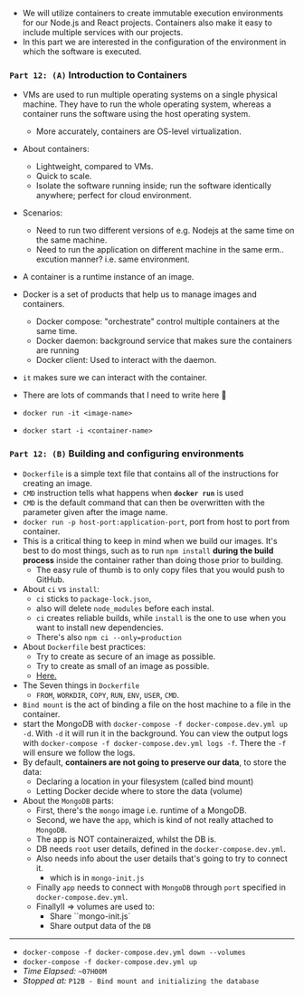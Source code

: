 - We will utilize containers to create immutable execution environments for our Node.js and React projects. Containers also make it easy to include multiple services with our projects.
- In this part we are interested in the configuration of the environment in which the software is executed.

### `Part 12: (A)` Introduction to Containers

- VMs are used to run multiple operating systems on a single physical machine. They have to run the whole operating system, whereas a container runs the software using the host operating system.

  - More accurately, containers are OS-level virtualization.

- About containers:
  - Lightweight, compared to VMs.
  - Quick to scale.
  - Isolate the software running inside; run the software identically anywhere; perfect for cloud environment.
- Scenarios:

  - Need to run two different versions of e.g. Nodejs at the same time on the same machine.
  - Need to run the application on different machine in the same erm.. excution manner? i.e. same environment.

- A container is a runtime instance of an image.
- Docker is a set of products that help us to manage images and containers.

  - Docker compose: "orchestrate" control multiple containers at the same time.
  - Docker daemon: background service that makes sure the containers are running
  - Docker client: Used to interact with the daemon.

- `it` makes sure we can interact with the container.
- There are lots of commands that I need to write here 😬

- `docker run -it <image-name>`
- `docker start -i <container-name>`

### `Part 12: (B)` Building and configuring environments

- `Dockerfile` is a simple text file that contains all of the instructions for creating an image.
- `CMD` instruction tells what happens when **`docker run`** is used
- `CMD` is the default command that can then be overwritten with the parameter given after the image name.
- `docker run -p host-port:application-port`, port from host to port from container.
- This is a critical thing to keep in mind when we build our images. It's best to do most things, such as to run `npm install` **during the build process** inside the container rather than doing those prior to building.
  - The easy rule of thumb is to only copy files that you would push to GitHub.
- About `ci` vs `install`:
  - `ci` sticks to `package-lock.json`,
  - also will delete `node_modules` before each instal.
  - `ci` creates reliable builds, while `install` is the one to use when you want to install new dependencies.
  - There's also `npm ci --only=production`
- About `Dockerfile` best practices:
  - Try to create as secure of an image as possible.
  - Try to create as small of an image as possible.
  - [Here.](https://snyk.io/blog/10-best-practices-to-containerize-nodejs-web-applications-with-docker/)
- The Seven things in `Dockerfile`
  - `FROM`, `WORKDIR`, `COPY`, `RUN`, `ENV`, `USER`, `CMD`.
- `Bind mount` is the act of binding a file on the host machine to a file in the container.
- start the MongoDB with `docker-compose -f docker-compose.dev.yml up -d`. With `-d` it will run it in the background. You can view the output logs with `docker-compose -f docker-compose.dev.yml logs -f`. There the `-f` will ensure we follow the logs.
- By default, **containers are not going to preserve our data**, to store the data:
  - Declaring a location in your filesystem (called bind mount)
  - Letting Docker decide where to store the data (volume)
- About the `MongoDB` parts:
  - First, there's the `mongo` image i.e. runtime of a MongoDB.
  - Second, we have the `app`, which is kind of not really attached to `MongoDB`.
  - The app is NOT containeraized, whilst the DB is.
  - DB needs `root` user details, defined in the `docker-compose.dev.yml`.
  - Also needs info about the user details that's going to try to connect it.
    - which is in `mongo-init.js`
  - Finally `app` needs to connect with `MongoDB` through `port` specified in `docker-compose.dev.yml`.
  - FinallyII => volumes are used to:
    - Share ``mongo-init.js`
    - Share output data of the `DB`

---

- `docker-compose -f docker-compose.dev.yml down --volumes`
- `docker-compose -f docker-compose.dev.yml up`
- _Time Elapsed:_ `~07H00M`
- _Stopped at:_ `P12B - Bind mount and initializing the database`
